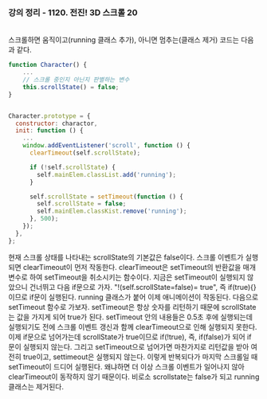 ### 강의 정리 - 1120. 전진! 3D 스크롤 20

<br />
 스크롤하면 움직이고(running 클래스 추가), 아니면 멈추는(클래스 제거) 코드는 다음과 같다.

```javascript
function Character() {
    ...
    // 스크롤 중인지 아닌지 판별하는 변수
    this.scrollState() = false;
}


Character.prototype = {
  constructor: charactor,
  init: function () {
    ...
    window.addEventListener('scroll', function () {
      clearTimeout(self.scrollState);

      if (!self.scrollState) {
        self.mainElem.classList.add('running');
      }

      self.scrollState = setTimeout(function () {
        self.scrollState = false;
        self.mainElem.classKist.remove('running');
      }, 500);
    });
  },
};
```

현재 스크롤 상태를 나타내는 scrollState의 기본값은 false이다. 스크롤 이벤트가 실행되면 clearTimeout이 먼저 작동한다. clearTimeout은 setTimeout의 반환값을 매개변수로 하여 setTimeout을 취소시키는 함수이다. 지금은 setTimeout이 실행되지 않았으니 건너뛰고 다음 if문으로 가자. "!(self.scrollState=false)= true", 즉 if(true){} 이므로 if문이 실행된다. running 클래스가 붙어 이제 애니메이션이 작동된다. 다음으로 setTimeout 함수로 가보자. setTimeout은 항상 숫자를 리턴하기 때문에 scrollState는 값을 가지게 되어 true가 된다. setTimeout 안의 내용들은 0.5초 후에 실행되는데 실행되기도 전에 스크롤 이벤트 갱신과 함께 clearTimeout으로 인해 실행되지 못한다. 이제 if문으로 넘어가는데 scrollState가 true이므로 if(!true), 즉, if(false)가 되어 if 문이 실행되지 않는다. 그리고 setTimeout으로 넘어가면 마찬가지로 리턴값을 받아 여전히 true이고, settimeout은 실행되지 않는다. 이렇게 반복되다가 마지막 스크롤일 때 setTimeout이 드디어 실행된다. 왜냐하면 더 이상 스크롤 이벤트가 일어나지 않아 clearTimeout이 동작하지 않기 때문이다. 비로소 scrollstate는 false가 되고 running 클래스는 제거된다.
